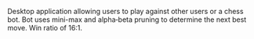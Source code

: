 Desktop application allowing users to play against other users or a chess bot. Bot uses mini-max and alpha‑beta pruning to determine the next best move. Win ratio of 16:1.
